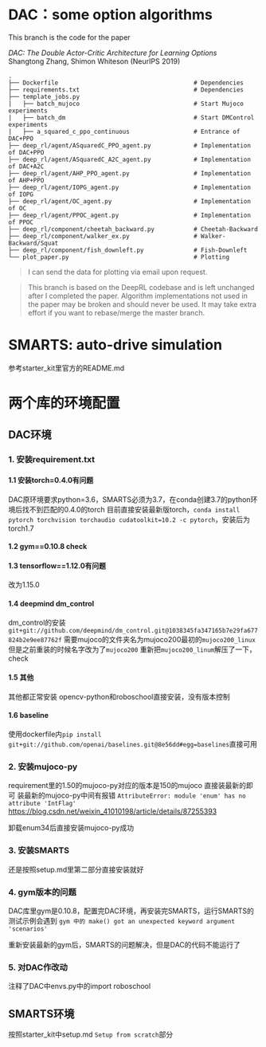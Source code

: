 # DAC：some option algorithms

This branch is the code for the paper

*DAC: The Double Actor-Critic Architecture for Learning Options* \
Shangtong Zhang, Shimon Whiteson (NeurIPS 2019)

    .
    ├── Dockerfile                                      # Dependencies
    ├── requirements.txt                                # Dependencies
    ├── template_jobs.py                                
    |   ├── batch_mujoco                                # Start Mujoco experiments 
    |   ├── batch_dm                                    # Start DMControl experiments 
    |   ├── a_squared_c_ppo_continuous                  # Entrance of DAC+PPO
    ├── deep_rl/agent/ASquaredC_PPO_agent.py            # Implementation of DAC+PPO 
    ├── deep_rl/agent/ASquaredC_A2C_agent.py            # Implementation of DAC+A2C 
    ├── deep_rl/agent/AHP_PPO_agent.py                  # Implementation of AHP+PPO 
    ├── deep_rl/agent/IOPG_agent.py                     # Implementation of IOPG 
    ├── deep_rl/agent/OC_agent.py                       # Implementation of OC 
    ├── deep_rl/agent/PPOC_agent.py                     # Implementation of PPOC 
    ├── deep_rl/component/cheetah_backward.py           # Cheetah-Backward 
    ├── deep_rl/component/walker_ex.py                  # Walker-Backward/Squat 
    ├── deep_rl/component/fish_downleft.py              # Fish-Downleft 
    └── plot_paper.py                                   # Plotting

> I can send the data for plotting via email upon request.

> This branch is based on the DeepRL codebase and is left unchanged after I completed the paper. Algorithm implementations not used in the paper may be broken and should never be used. It may take extra effort if you want to rebase/merge the master branch.



# SMARTS: auto-drive simulation

参考starter_kit里官方的README.md



# 两个库的环境配置



## DAC环境

### 1. 安装requirement.txt
#### 1.1 安装torch=0.4.0有问题
DAC原环境要求python=3.6，SMARTS必须为3.7，在conda创建3.7的python环境后找不到匹配的0.4.0的torch
目前直接安装最新版torch，`conda install pytorch torchvision torchaudio cudatoolkit=10.2 -c pytorch`，安装后为torch1.7
#### 1.2 gym==0.10.8 check
#### 1.3 tensorflow==1.12.0有问题
改为1.15.0
#### 1.4 deepmind dm_control
dm_control的安装`git+git://github.com/deepmind/dm_control.git@1038345fa347165b7e29fa677824b2e9ee87762f` 需要mujoco的文件夹名为mujoco200最初的`mujoco200_linux`但是之前重装的时候名字改为了`mujoco200`
重新把`mujoco200_linum`解压了一下，check
#### 1.5 其他
其他都正常安装
opencv-python和roboschool直接安装，没有版本控制
#### 1.6 baseline
使用dockerfile内`pip install git+git://github.com/openai/baselines.git@8e56dd#egg=baselines`直接可用

### 2. 安装mujoco-py
requirement里的1.50的mujoco-py对应的版本是150的mujoco
直接装最新的即可
装最新的mujoco-py中间有报错 `AttributeError: module 'enum' has no attribute 'IntFlag'`
https://blog.csdn.net/weixin_41010198/article/details/87255393

卸载enum34后直接安装mujoco-py成功

### 3. 安装SMARTS
还是按照setup.md里第二部分直接安装就好

### 4. gym版本的问题
DAC库里gym是0.10.8，配置完DAC环境，再安装完SMARTS，运行SMARTS的测试示例会遇到
`gym 中的 make() got an unexpected keyword argument 'scenarios'`

重新安装最新的gym后，SMARTS的问题解决，但是DAC的代码不能运行了

### 5. 对DAC作改动
注释了DAC中envs.py中的import roboschool

## SMARTS环境

按照starter_kit中setup.md  `Setup from scratch`部分

